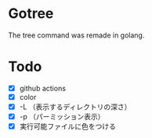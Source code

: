 # Gotree

The tree command was remade in golang.

# Todo

- [x] github actions
- [x] color
- [x] -L （表示するディレクトリの深さ）
- [x] -p （パーミッション表示）
- [x] 実行可能ファイルに色をつける
